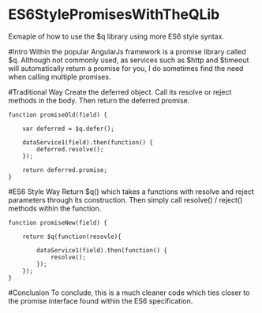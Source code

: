 ES6StylePromisesWithTheQLib
============================

Exmaple of how to use the $q library using more ES6 style syntax.

#Intro
Within the popular AngularJs framework is a promise library called $q.  Although not commonly used, as services such as $http and $timeout will automatically return a promise for you, I do sometimes find the need when calling multiple promises. 

#Traditional Way
Create the deferred object. Call its resolve or reject methods in the body. Then return the deferred promise.

	function promiseOld(field) {

		var deferred = $q.defer();

		dataService1(field).then(function() {
			deferred.resolve();
		});

		return deferred.promise;
	}

#ES6 Style Way
Return $q() which takes a functions with resolve and reject parameters through its construction. Then simply call resolve() / reject() methods within the function.

	function promiseNew(field) {

		return $q(function(resovle){
		
			dataService1(field).then(function() {
				resolve();
			});
		});
	}

#Conclusion
To conclude, this is a much cleaner code which ties closer to the promise interface found within the ES6 specification.
